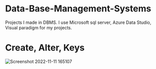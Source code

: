 # Data-Base-Management-Systems
Projects I made in DBMS. I use Microsoft sql server, Azure Data Studio, Visual paradigm for my projects.

# Create, Alter, Keys

![Screenshot 2022-11-11 165107](https://user-images.githubusercontent.com/102357822/201354061-32a69061-d5c3-43d2-a652-c55ed29b9c61.png)
